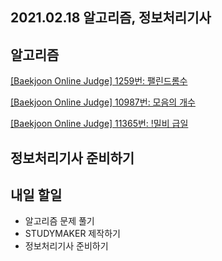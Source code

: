 ## 2021.02.18 알고리즘, 정보처리기사

## 알고리즘 

[[Baekjoon Online Judge] 1259번: 팰린드롬수](https://hyeonic.tistory.com/129)

[[Baekjoon Online Judge] 10987번: 모음의 개수](https://hyeonic.tistory.com/130)

[[Baekjoon Online Judge] 11365번: !밀비 급일](https://hyeonic.tistory.com/131)

## 정보처리기사 준비하기

## 내일 할일
 - 알고리즘 문제 풀기
 - STUDYMAKER 제작하기
 - 정보처리기사 준비하기